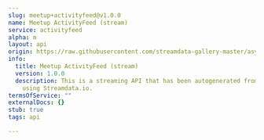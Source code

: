 ```yaml
---
slug: meetup+activityfeed@v1.0.0
name: Meetup ActivityFeed (stream)
service: activityfeed
alpha: m
layout: api
origin: https://raw.githubusercontent.com/streamdata-gallery-master/asyncapi/master/_listings/meetup/meetup-activityfeed-stream-async.md
info:
  title: Meetup ActivityFeed (stream)
  version: 1.0.0
  description: This is a streaming API that has been autogenerated from the Meetup
    using Streamdata.io.
termsOfService: ""
externalDocs: {}
stub: true
tags: api

---
```

